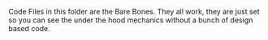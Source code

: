 Code Files in this folder are the Bare Bones. They all work, they are just set so you can see the under the hood mechanics without a bunch of design based code.

